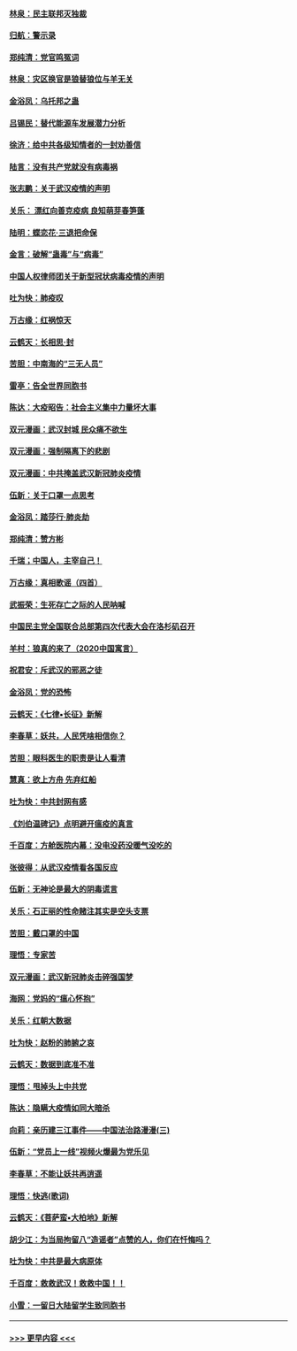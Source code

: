 #### [林泉：民主联邦灭独裁](../pages/nsc993/n11870998.md?t=02160744) 
#### [归航：警示录](../pages/nsc993/n11870963.md?t=02160744) 
#### [郑纯清：党官鸣冤词](../pages/nsc993/n11870938.md?t=02160744) 
#### [林泉：灾区换官是狼替狼位与羊无关](../pages/nsc993/n11870896.md?t=02160744) 
#### [金浴凤：乌托邦之蛊](../pages/nsc993/n11870879.md?t=02160744) 
#### [吕锡民：替代能源车发展潜力分析](../pages/nsc993/n11870656.md?t=02160744) 
#### [徐济：给中共各级知情者的一封劝善信](../pages/nsc993/n11868561.md?t=02160744) 
#### [陆言：没有共产党就没有病毒祸](../pages/nsc993/n11868232.md?t=02160744) 
#### [张志鹏：关于武汉疫情的声明](../pages/nsc993/n11867182.md?t=02160744) 
#### [关乐： 漂红向善克疫病 良知萌芽春笋蓬](../pages/nsc993/n11865710.md?t=02160744) 
#### [陆明：蝶恋花‧三退把命保](../pages/nsc993/n11865673.md?t=02160744) 
#### [金言：破解“蛊毒”与“病毒”](../pages/nsc993/n11864103.md?t=02160744) 
#### [中国人权律师团关于新型冠状病毒疫情的声明](../pages/nsc993/n11864249.md?t=02160744) 
#### [吐为快：肺疫叹](../pages/nsc993/n11864027.md?t=02160744) 
#### [万古缘：红祸惊天](../pages/nsc993/n11864079.md?t=02160744) 
#### [云鹤天：长相思‧封](../pages/nsc993/n11864006.md?t=02160744) 
#### [苦胆：中南海的“三无人员”](../pages/nsc993/n11862997.md?t=02160744) 
#### [雷亭：告全世界同胞书](../pages/nsc993/n11862572.md?t=02160744) 
#### [陈达：大疫昭告：社会主义集中力量坏大事](../pages/nsc993/n11859419.md?t=02160744) 
#### [双元漫画：武汉封城 民众痛不欲生](../pages/nsc993/n11859287.md?t=02160744) 
#### [双元漫画：强制隔离下的悲剧](../pages/nsc993/n11859244.md?t=02160744) 
#### [双元漫画：中共掩盖武汉新冠肺炎疫情](../pages/nsc993/n11858249.md?t=02160744) 
#### [伍新：关于口罩一点思考](../pages/nsc993/n11859195.md?t=02160744) 
#### [金浴凤：踏莎行‧肺炎劫](../pages/nsc993/n11858227.md?t=02160744) 
#### [郑纯清：赞方彬](../pages/nsc993/n11856803.md?t=02160744) 
#### [千瑞；中国人，主宰自己！](../pages/nsc993/n11856793.md?t=02160744) 
#### [万古缘：真相歌谣（四首）](../pages/nsc993/n11856263.md?t=02160744) 
#### [武振荣：生死存亡之际的人民呐喊](../pages/nsc993/n11856256.md?t=02160744) 
#### [中国民主党全国联合总部第四次代表大会在洛杉矶召开](../pages/nsc993/n11856344.md?t=02160744) 
#### [羊村：狼真的来了（2020中国寓言）](../pages/nsc993/n11856229.md?t=02160744) 
#### [祝君安：斥武汉的邪恶之徒](../pages/nsc993/n11855861.md?t=02160744) 
#### [金浴凤：党的恐怖](../pages/nsc993/n11855849.md?t=02160744) 
#### [云鹤天：《七律▪长征》新解](../pages/nsc993/n11855479.md?t=02160744) 
#### [李春草：妖共，人民凭啥相信你？](../pages/nsc993/n11855196.md?t=02160744) 
#### [苦胆：眼科医生的职责是让人看清](../pages/nsc993/n11853840.md?t=02160744) 
#### [慧真：欲上方舟 先弃红船](../pages/nsc993/n11853483.md?t=02160744) 
#### [吐为快：中共封网有感](../pages/nsc993/n11852575.md?t=02160744) 
#### [《刘伯温碑记》点明避开瘟疫的真言](../pages/nsc993/n11852128.md?t=02160744) 
#### [千百度：方舱医院内幕：没电没药没暖气没吃的](../pages/nsc993/n11850211.md?t=02160744) 
#### [张彼得：从武汉疫情看各国反应](../pages/nsc993/n11850102.md?t=02160744) 
#### [伍新：无神论是最大的阴毒谎言](../pages/nsc993/n11846129.md?t=02160744) 
#### [关乐：石正丽的性命赌注其实是空头支票](../pages/nsc993/n11846109.md?t=02160744) 
#### [苦胆：戴口罩的中国](../pages/nsc993/n11845576.md?t=02160744) 
#### [理悟：专家苦](../pages/nsc993/n11845564.md?t=02160744) 
#### [双元漫画：武汉新冠肺炎击碎强国梦](../pages/nsc993/n11843320.md?t=02160744) 
#### [海网：党妈的“瘟心怀抱”](../pages/nsc993/n11840740.md?t=02160744) 
#### [关乐：红朝大数据](../pages/nsc993/n11840675.md?t=02160744) 
#### [吐为快：赵粉的肺腑之哀](../pages/nsc993/n11840618.md?t=02160744) 
#### [云鹤天：数据到底准不准](../pages/nsc993/n11840325.md?t=02160744) 
#### [理悟：甩掉头上中共党](../pages/nsc993/n11838826.md?t=02160744) 
#### [陈达：隐瞒大疫情如同大暗杀](../pages/nsc993/n11838771.md?t=02160744) 
#### [向莉：亲历建三江事件——中国法治路漫漫(三)](../pages/nsc993/n11831825.md?t=02160744) 
#### [伍新：“党员上一线”视频火爆最为党乐见](../pages/nsc993/n11838200.md?t=02160744) 
#### [李春草：不能让妖共再逍遥](../pages/nsc993/n11838102.md?t=02160744) 
#### [理悟：快逃(歌词)](../pages/nsc993/n11838083.md?t=02160744) 
#### [云鹤天：《菩萨蛮▪大柏地》新解](../pages/nsc993/n11838059.md?t=02160744) 
#### [胡少江：为当局拘留八“造谣者”点赞的人，你们在忏悔吗？](../pages/nsc993/n11836801.md?t=02160744) 
#### [吐为快：中共是最大病原体](../pages/nsc993/n11836748.md?t=02160744) 
#### [千百度：救救武汉！救救中国！！](../pages/nsc993/n11836145.md?t=02160744) 
#### [小雪：一留日大陆留学生致同胞书](../pages/nsc993/n11834624.md?t=02160744) 

----
#### [ >>> 更早内容 <<< ](../indexes/nsc993-earlier.md)
